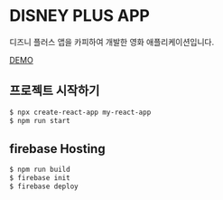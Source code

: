 # DISNEY PLUS APP

디즈니 플러스 앱을 카피하여 개발한 영화 애플리케이션입니다.

[DEMO](https://react-disney-plus-app-d2cb9.web.app)

## 프로젝트 시작하기
```bash
$ npx create-react-app my-react-app
$ npm run start
```

## firebase Hosting
```bash
$ npm run build
$ firebase init
$ firebase deploy
```